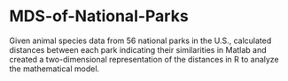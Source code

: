 # MDS-of-National-Parks
Given animal species data from 56 national parks in the U.S., calculated distances between each park indicating their similarities in Matlab and created a two-dimensional representation of the distances in R to analyze the mathematical model.
